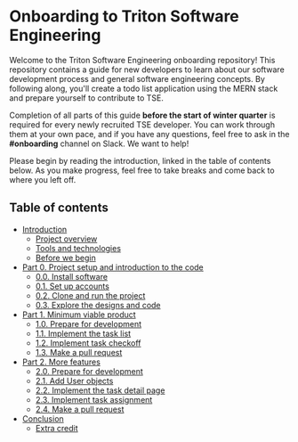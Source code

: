 # Onboarding to Triton Software Engineering

Welcome to the Triton Software Engineering onboarding repository! This repository contains a guide for new developers to learn about our software development process and general software engineering concepts. By following along, you'll create a todo list application using the MERN stack and prepare yourself to contribute to TSE.

Completion of all parts of this guide **before the start of winter quarter** is required for every newly recruited TSE developer. You can work through them at your own pace, and if you have any questions, feel free to ask in the **#onboarding** channel on Slack. We want to help!

Please begin by reading the introduction, linked in the table of contents below. As you make progress, feel free to take breaks and come back to where you left off.

## Table of contents

- [Introduction](/writeup/Introduction.md)
  - [Project overview](/writeup/Introduction.md#project-overview)
  - [Tools and technologies](/writeup/Introduction.md#tools-and-technologies)
  - [Before we begin](/writeup/Introduction.md#before-we-begin)
- [Part 0. Project setup and introduction to the code](/writeup/part-0/)
  - [0.0. Install software](/writeup/part-0/0-0-Install.md)
  - [0.1. Set up accounts](/writeup/part-0/0-1-Set-up.md)
  - [0.2. Clone and run the project](/writeup/part-0/0-2-Clone.md)
  - [0.3. Explore the designs and code](/writeup/part-0/0-3-Explore.md)
- [Part 1. Minimum viable product](/writeup/part-1/)
  - [1.0. Prepare for development](/writeup/part-1/1-0-Prepare.md)
  - [1.1. Implement the task list](/writeup/part-1/1-1-Task-list.md)
  - [1.2. Implement task checkoff](/writeup/part-1/1-2-Task-checkoff.md)
  - [1.3. Make a pull request](/writeup/part-1/1-3-Pull-request.md)
- [Part 2. More features](/writeup/part-2/)
  - [2.0. Prepare for development](/writeup/part-2/2-0-Prepare.md)
  - [2.1. Add User objects](/writeup/part-2/2-1-Users.md)
  - [2.2. Implement the task detail page](/writeup/part-2/2-2-Task-detail.md)
  - [2.3. Implement task assignment](/writeup/part-2/2-3-Task-assignment.md)
  - [2.4. Make a pull request](/writeup/part-2/2-4-Pull-request.md)
- [Conclusion](/writeup/Conclusion.md)
  - [Extra credit](/writeup/Conclusion.md#extra-credit)
